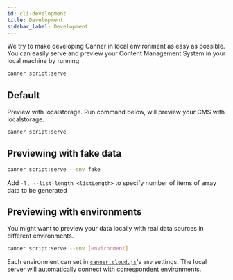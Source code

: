 ```yaml
---
id: cli-development
title: Development
sidebar_label: Development
---
```


We try to make developing Canner in local environment as easy as possible.  You can easily serve and preview your Content Management System in your local machine by running

```sh
canner script:serve
```

## Default

Preview with localstorage. Run command below, will preview your CMS with localstorage.

```sh
canner script:serve
```

## Previewing with fake data

```sh
canner script:serve --env fake
```

Add `-l, --list-length <listLength>` to specify number of items of array data to be generated


## Previewing with environments

You might want to preview your data locally with real data sources in different environments.

```sh
canner script:serve --env [environment]
```

Each environment can set in [`canner.cloud.js`](cli-canner-cloud-js#environment-env)'s `env` settings. The local server will automatically connect with correspondent environments.

